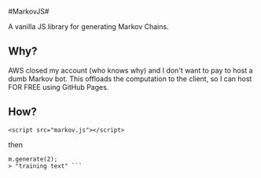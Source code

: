 #MarkovJS#

A vanilla JS library for generating Markov Chains.

## Why? ##

AWS closed my account (who knows why) and I don't want to pay to host a dumb Markov bot. This offloads the computation to the client, so I can host FOR FREE using GitHub Pages.

## How? ##

```<script src="markov.js"></script>```

then

```var m=model.train("pass in the training text here");
m.generate(2);
> "training text" ```
